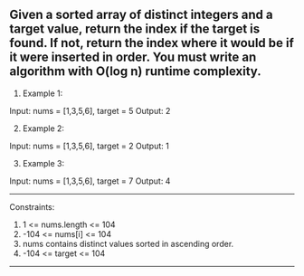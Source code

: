 Given a sorted array of distinct integers and a target value, return the index if the target is found. 
If not, return the index where it would be if it were inserted in order.
You must write an algorithm with O(log n) runtime complexity. 
-------------------------------------------------------------------------------------------------------------------------------------------------------------------------
1) Example 1:

Input: nums = [1,3,5,6], target = 5
Output: 2

2) Example 2:

Input: nums = [1,3,5,6], target = 2
Output: 1

3) Example 3:

Input: nums = [1,3,5,6], target = 7
Output: 4


 ------------------------------------------------------------------------------------------------------------------------------------------------------------------------

Constraints:

1) 1 <= nums.length <= 104
2) -104 <= nums[i] <= 104
3) nums contains distinct values sorted in ascending order.
4) -104 <= target <= 104
-------------------------------------------------------------------------------------------------------------------------------------------------------------------------
